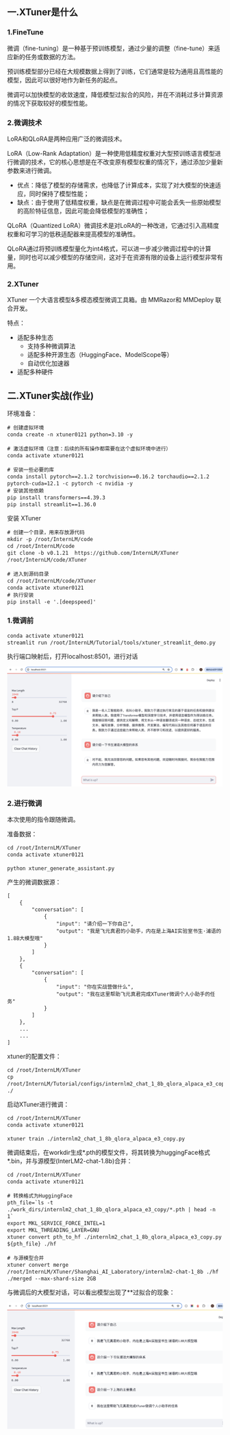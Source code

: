 ## 一.XTuner是什么



### 1.FineTune

微调（fine-tuning）是一种基于预训练模型，通过少量的调整（fine-tune）来适应新的任务或数据的方法。

预训练模型部分已经在大规模数据上得到了训练，它们通常是较为通用且高性能的模型，因此可以很好地作为新任务的起点。

微调可以加快模型的收敛速度，降低模型过拟合的风险，并在不消耗过多计算资源的情况下获取较好的模型性能。



### 2.微调技术

LoRA和QLoRA是两种应用广泛的微调技术。

LoRA（Low-Rank Adaptation）是一种使用低精度权重对大型预训练语言模型进行微调的技术，它的核心思想是在不改变原有模型权重的情况下，通过添加少量新参数来进行微调。

* 优点：降低了模型的存储需求，也降低了计算成本，实现了对大模型的快速适应，同时保持了模型性能；
* 缺点：由于使用了低精度权重，缺点是在微调过程中可能会丢失一些原始模型的高阶特征信息，因此可能会降低模型的准确性；



QLoRA（Quantized LoRA）微调技术是对LoRA的一种改进，它通过引入高精度权重和可学习的低秩适配器来提高模型的准确性。

QLoRA通过将预训练模型量化为int4格式，可以进一步减少微调过程中的计算量，同时也可以减少模型的存储空间，这对于在资源有限的设备上运行模型非常有用。



### 2.XTuner

XTuner 一个大语言模型&多模态模型微调工具箱。由 MMRazor和 MMDeploy 联合开发。

特点：

- 适配多种生态
  - 支持多种微调算法
  - 适配多种开源生态（HuggingFace、ModelScope等）
  - 自动优化加速器
- 适配多种硬件

 

## 二.XTuner实战(作业)

环境准备：

```
# 创建虚拟环境
conda create -n xtuner0121 python=3.10 -y

# 激活虚拟环境（注意：后续的所有操作都需要在这个虚拟环境中进行）
conda activate xtuner0121

# 安装一些必要的库
conda install pytorch==2.1.2 torchvision==0.16.2 torchaudio==2.1.2 pytorch-cuda=12.1 -c pytorch -c nvidia -y
# 安装其他依赖
pip install transformers==4.39.3
pip install streamlit==1.36.0
```

安装 XTuner

```
# 创建一个目录，用来存放源代码
mkdir -p /root/InternLM/code
cd /root/InternLM/code
git clone -b v0.1.21  https://github.com/InternLM/XTuner /root/InternLM/code/XTuner

# 进入到源码目录
cd /root/InternLM/code/XTuner
conda activate xtuner0121
# 执行安装
pip install -e '.[deepspeed]'
```



### 1.微调前

```
conda activate xtuner0121
streamlit run /root/InternLM/Tutorial/tools/xtuner_streamlit_demo.py
```

执行端口映射后，打开localhost:8501，进行对话

![](./before_finetuning.png)



### 2.进行微调

本次使用的指令跟随微调。

准备数据：

```
cd /root/InternLM/XTuner
conda activate xtuner0121

python xtuner_generate_assistant.py
```

产生的微调数据源：

```
[
    {
        "conversation": [
            {
                "input": "请介绍一下你自己",
                "output": "我是飞元真君的小助手，内在是上海AI实验室书生·浦语的1.8B大模型哦"
            }
        ]
    },
    {
        "conversation": [
            {
                "input": "你在实战营做什么",
                "output": "我在这里帮助飞元真君完成XTuner微调个人小助手的任务"
            }
        ]
    },
    ...
    ...
]
```

xtuner的配置文件：

```
cd /root/InternLM/XTuner
cp /root/InternLM/Tutorial/configs/internlm2_chat_1_8b_qlora_alpaca_e3_copy.py ./
```

启动XTuner进行微调：

```
cd /root/InternLM/XTuner
conda activate xtuner0121

xtuner train ./internlm2_chat_1_8b_qlora_alpaca_e3_copy.py
```

微调结束后，在workdir生成*.pth的模型文件，将其转换为huggingFace格式*.bin，并与源模型(InterLM2-chat-1.8b)合并：

```
cd /root/InternLM/XTuner
conda activate xtuner0121

# 转换格式为HuggingFace
pth_file=`ls -t ./work_dirs/internlm2_chat_1_8b_qlora_alpaca_e3_copy/*.pth | head -n 1`
export MKL_SERVICE_FORCE_INTEL=1
export MKL_THREADING_LAYER=GNU
xtuner convert pth_to_hf ./internlm2_chat_1_8b_qlora_alpaca_e3_copy.py ${pth_file} ./hf

# 与源模型合并
xtuner convert merge /root/InternLM/XTuner/Shanghai_AI_Laboratory/internlm2-chat-1_8b ./hf ./merged --max-shard-size 2GB
```

与微调后的大模型对话，可以看出模型出现了**过拟合的现象：

![](./apply_finetuning.png)

















